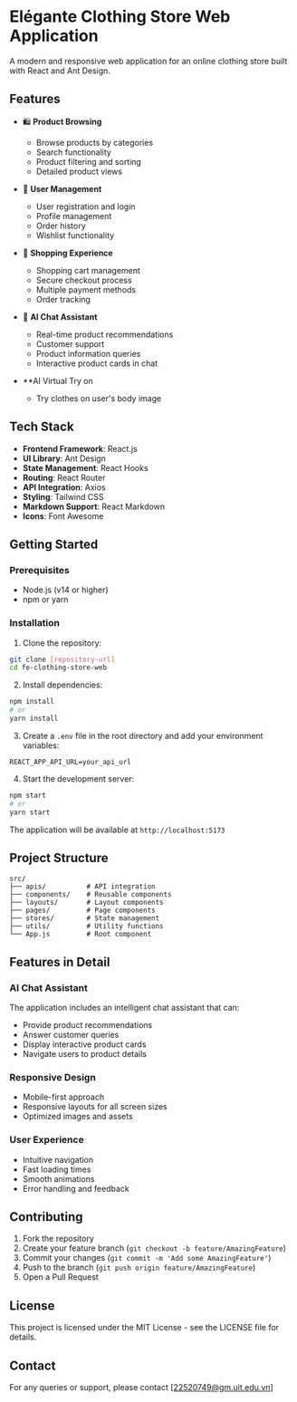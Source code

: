 # Elégante Clothing Store Web Application

A modern and responsive web application for an online clothing store built with React and Ant Design.

## Features

- 🛍️ **Product Browsing**

  - Browse products by categories
  - Search functionality
  - Product filtering and sorting
  - Detailed product views

- 👤 **User Management**

  - User registration and login
  - Profile management
  - Order history
  - Wishlist functionality

- 🛒 **Shopping Experience**

  - Shopping cart management
  - Secure checkout process
  - Multiple payment methods
  - Order tracking

- 💬 **AI Chat Assistant**

  - Real-time product recommendations
  - Customer support
  - Product information queries
  - Interactive product cards in chat

- \*\*AI Virtual Try on
  - Try clothes on user's body image

## Tech Stack

- **Frontend Framework**: React.js
- **UI Library**: Ant Design
- **State Management**: React Hooks
- **Routing**: React Router
- **API Integration**: Axios
- **Styling**: Tailwind CSS
- **Markdown Support**: React Markdown
- **Icons**: Font Awesome

## Getting Started

### Prerequisites

- Node.js (v14 or higher)
- npm or yarn

### Installation

1. Clone the repository:

```bash
git clone [repository-url]
cd fe-clothing-store-web
```

2. Install dependencies:

```bash
npm install
# or
yarn install
```

3. Create a `.env` file in the root directory and add your environment variables:

```env
REACT_APP_API_URL=your_api_url
```

4. Start the development server:

```bash
npm start
# or
yarn start
```

The application will be available at `http://localhost:5173`

## Project Structure

```
src/
├── apis/          # API integration
├── components/    # Reusable components
├── layouts/       # Layout components
├── pages/         # Page components
├── stores/        # State management
├── utils/         # Utility functions
└── App.js         # Root component
```

## Features in Detail

### AI Chat Assistant

The application includes an intelligent chat assistant that can:

- Provide product recommendations
- Answer customer queries
- Display interactive product cards
- Navigate users to product details

### Responsive Design

- Mobile-first approach
- Responsive layouts for all screen sizes
- Optimized images and assets

### User Experience

- Intuitive navigation
- Fast loading times
- Smooth animations
- Error handling and feedback

## Contributing

1. Fork the repository
2. Create your feature branch (`git checkout -b feature/AmazingFeature`)
3. Commit your changes (`git commit -m 'Add some AmazingFeature'`)
4. Push to the branch (`git push origin feature/AmazingFeature`)
5. Open a Pull Request

## License

This project is licensed under the MIT License - see the LICENSE file for details.

## Contact

For any queries or support, please contact [22520749@gm.uit.edu.vn]
